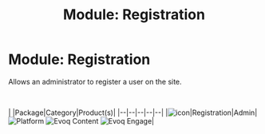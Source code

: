 ﻿---
uid: module-registration
locale: en
title: "Module: Registration"
dnneditions: 
dnnversion: 09.02.00
---

# Module: Registration

Allows an administrator to register a user on the site.

 

|  |Package|Category|Product(s)|
|--|--|--|--|--|
|![icon](/images/ico-module-registration.png)|Registration|Admin|![Platform](/images/ico-dnn-platform.png) ![Evoq Content](/images/ico-evoq-content.png) ![Evoq Engage](/images/ico-evoq-engage.png)|
